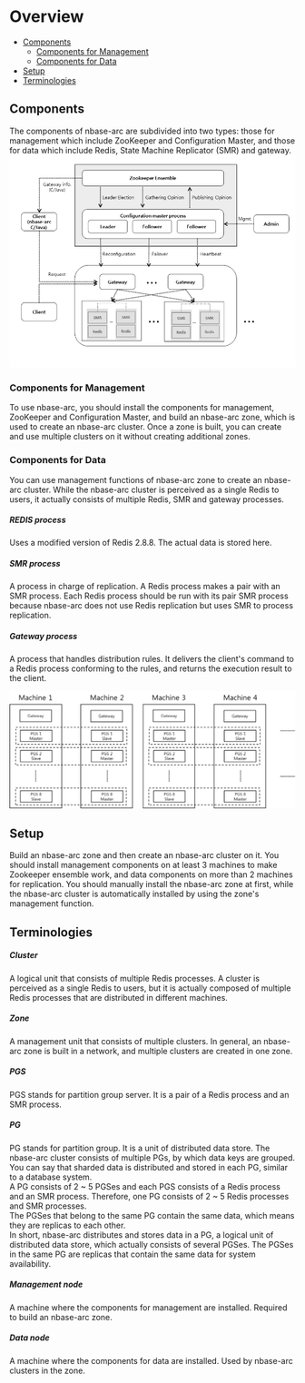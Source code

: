 # Overview
* [Components](#components)
  * [Components for Management](#components-for-management)
  * [Components for Data](#components-for-data)
* [Setup](#setup)
* [Terminologies](#terminologies)

##	Components
The components of nbase-arc are subdivided into two types: those for management which include ZooKeeper 
and Configuration Master, and those for data which include Redis, State Machine Replicator (SMR) and gateway.
![ZoneConfiguration](../images/overview.png)

### Components for Management
To use nbase-arc, you should install the components for management, ZooKeeper and Configuration Master, 
and build an nbase-arc zone, which is used to create an nbase-arc cluster. Once a zone is built, 
you can create and use multiple clusters on it without creating additional zones.

### Components for Data
You can use management functions of nbase-arc zone to create an nbase-arc cluster. 
While the nbase-arc cluster is perceived as a single Redis to users, 
it actually consists of multiple Redis, SMR and gateway processes. 

##### REDIS process
Uses a modified version of Redis 2.8.8. The actual data is stored here.

##### SMR process
A process in charge of replication. A Redis process makes a pair with an SMR process. Each Redis process should be run with its pair SMR process because nbase-arc does not use Redis replication but uses SMR to process replication.

##### Gateway process
A process that handles distribution rules. It delivers the client's command to a Redis process conforming to the rules, and returns the execution result to the client.

![ClusterConfiguration](../images/admin/ClusterConfiguration.png)

## Setup
Build an nbase-arc zone and then create an nbase-arc cluster on it.
You should install management components on at least 3 machines to make Zookeeper ensemble work, and data components on more than 2 machines for replication.
You should manually install the nbase-arc zone at first, while the nbase-arc cluster is automatically installed by using the zone's management function. 

## Terminologies

##### Cluster
A logical unit that consists of multiple Redis processes. A cluster is perceived as a single Redis to users, but it is actually composed of multiple Redis processes that are distributed in different machines.

##### Zone
A management unit that consists of multiple clusters. In general, an nbase-arc zone is built in a network, and multiple clusters are created in one zone.

##### PGS
PGS stands for partition group server. It is a pair of a Redis process and an SMR process.

##### PG
PG stands for partition group. It is a unit of distributed data store. The nbase-arc cluster consists of multiple PGs, by which data keys are grouped. You can say that sharded data is distributed and stored in each PG, similar to a database system.  
A PG consists of 2 ~ 5 PGSes and each PGS consists of a Redis process and an SMR process. Therefore, one PG consists of 2 ~ 5 Redis processes and SMR processes.  
The PGSes that belong to the same PG contain the same data, which means they are replicas to each other.  
In short, nbase-arc distributes and stores data in a PG, a logical unit of distributed data store, which actually consists of several PGSes. The PGSes in the same PG are replicas that contain the same data for system availability.

##### Management node
A machine where the components for management are installed. Required to build an nbase-arc zone.

##### Data node
A machine where the components for data are installed. Used by nbase-arc clusters in the zone.
